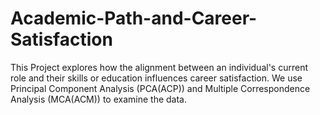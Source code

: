 # Academic-Path-and-Career-Satisfaction
This Project explores how the alignment between an individual's current role and their skills or education influences career satisfaction. We use Principal Component Analysis (PCA(ACP)) and Multiple Correspondence Analysis (MCA(ACM)) to examine the data.
